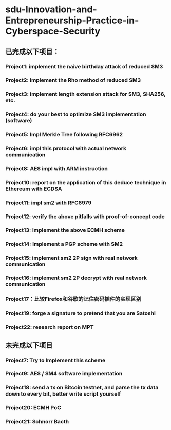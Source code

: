 # sdu-Innovation-and-Entrepreneurship-Practice-in-Cyberspace-Security
## 已完成以下项目：
### **Project1**: implement the naive birthday attack of reduced SM3
### **Project2**: implement the Rho method of reduced SM3
### **Project3**: implement length extension attack for SM3, SHA256, etc.
### **Project4**: do your best to optimize SM3 implementation (software)
### **Project5**: Impl Merkle Tree following RFC6962
### **Project6**: impl this protocol with actual network communication
### **Project8**: AES impl with ARM instruction
### **Project10**: report on the application of this deduce technique in Ethereum with ECDSA
### **Project11**: impl sm2 with RFC6979
### **Project12**: verify the above pitfalls with proof-of-concept code
### **Project13**: Implement the above ECMH scheme
### **Project14**: Implement a PGP scheme with SM2
### **Project15**: implement sm2 2P sign with real network communication
### **Project16**: implement sm2 2P decrypt with real network communication
### **Project17**：比较Firefox和谷歌的记住密码插件的实现区别
### **Project19**: forge a signature to pretend that you are Satoshi
### **Project22**: research report on MPT
## 未完成以下项目
### **Project7**: Try to Implement this scheme
### **Project9**: AES / SM4 software implementation
### **Project18**: send a tx on Bitcoin testnet, and parse the tx data down to every bit, better write script yourself
### **Project20**: ECMH PoC
### **Project21**: Schnorr Bacth
